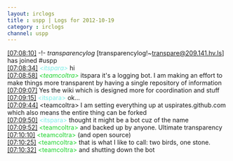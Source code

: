 ```yaml
---
layout: irclogs
title : uspp | Logs for 2012-10-19
category : irclogs
channel: uspp
---
```

<a href="#07:08:10" name="07:08:10" class="time">[07:08:10]</a> -!- <i class="join">transparencylog</i> [transparencylog!~transpare@209.141.hv.ls] has joined #uspp
<br />
<a href="#07:08:34" name="07:08:34" class="time">[07:08:34]</a> <i class="person" style="color:#7deee6">&lt;itspara&gt;</i> hi
<br />
<a href="#07:08:58" name="07:08:58" class="time">[07:08:58]</a> <i class="person" style="color:#1bd32b">&lt;teamcoltra&gt;</i> itspara it's a logging bot. I am making an effort to make things more transparent by having a single repository of information
<br />
<a href="#07:09:07" name="07:09:07" class="time">[07:09:07]</a>  Yes the wiki which is designed more for coordination and stuff
<br />
<a href="#07:09:15" name="07:09:15" class="time">[07:09:15]</a> <span style="color:#7deee6">&lt;itspara&gt;</span> ok...
<br />
<a href="#07:09:44" name="07:09:44" class="time">[07:09:44]</a> <span class="person">&lt;teamcoltra&gt;</span> I am setting everything up at uspirates.github.com which also means the entire thing can be forked
<br />
<a href="#07:09:50" name="07:09:50" class="time">[07:09:50]</a> <span class="person" style="color:#7deee6">&lt;itspara&gt;</span> thought it might be a bot cuz of the name
<br />
<a href="#07:09:52" name="07:09:52" class="time">[07:09:52]</a> <span class="person" style="color:#1bd32b">&lt;teamcoltra&gt;</span> and backed up by anyone. Ultimate transparency
<br />
<a href="#07:10:10" name="07:10:10" class="time">[07:10:10]</a> <span class="person" style="color:#1bd32b">&lt;teamcoltra&gt;</span> (and open source)
<br />
<a href="#07:10:25" name="07:10:25" class="time">[07:10:25]</a> <span class="person" style="color:#1bd32b">&lt;teamcoltra&gt;</span> that is what I like to call: two birds, one stone.
<br />
<a href="#07:10:32" name="07:10:32" class="time">[07:10:32]</a> <span class="person" style="color:#1bd32b">&lt;teamcoltra&gt;</span> and shutting down the bot
<br />
